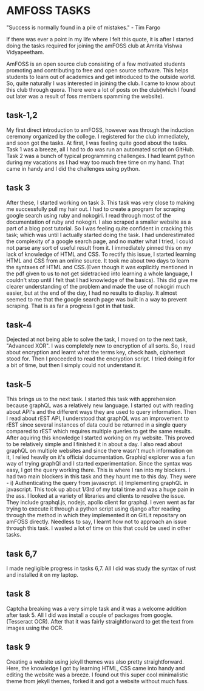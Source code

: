 # AMFOSS TASKS

"Success is normally found in a pile of mistakes." - Tim Fargo

If there was ever a point in my life where I felt this quote, it is after I started doing the tasks required for joining the amFOSS club at Amrita Vishwa Vidyapeetham.

AmFOSS is an open source club consisting of a few motivated students promoting and contributing to free and open source software. This helps students to learn out of academics and get introduced to the outside world. So, quite naturally I was interested in joining the club. I came to know about this club through quora. There were a lot of posts on the club(which I found out later was a result of foss members spamming the website).

## task-1,2
My first direct introduction to amFOSS, however was through the induction ceremony organized by the college. I registered for the club immediately, and soon got the tasks. At first, I was feeling quite good about the tasks. Task 1 was a breeze, all I had to do was run an automated script on GitHub. Task 2 was a bunch of typical programming challenges. I had learnt python during my vacations as I had way too much free time on my hand. That came in handy and I did the challenges using python.

## task 3
After these, I started working on task 3. This task was very close to making me successfully pull my hair out. I had to create a program for scraping google search using ruby and nokogiri. I read through most of the documentation of ruby and nokogiri. I also scraped a smaller website as a part of a blog post tutorial. So I was feeling quite confident in cracking this task; which was until I actually started doing the task. I had underestimated the complexity of a google search page, and no matter what I tried, I could not parse any sort of useful result from it. I immediately pinned this on my lack of knowledge of HTML and CSS. To rectify this issue, I started learning HTML and CSS from an online source. It took me about two days to learn the syntaxes of HTML and CSS.(Even though it was explicitly mentioned in the pdf given to us to not get sidetracked into learning a whole language, I couldn't stop until I felt that I had knowledge of the basics). This did give me clearer understanding of the problem and made the use of nokogiri much easier, but at the end of the day, I had no results to display. It almost seemed to me that the google search page was built in a way to prevent scraping. That is as far a progress I got in that task.

 ## task-4
Dejected at not being able to solve the task, I moved on to the next task, "Advanced XOR". I was completely new to encryption of all sorts. So, I read about encryption and learnt what the terms key, check hash, ciphertext stood for. Then I proceeded to read the encryption script. I tried doing it for a bit of time, but then I simply could not understand it.

## task-5
This brings us to the next task. I started this task with apprehension because graphQL was a relatively new language. I started out with reading about API's and the different ways they are used to query information. Then I read about rEST API, I understood that graphQL was an improvement to rEST since several instances of data could be returned in a single query compared to rEST which requires multiple queries to get the same results. After aquiring this knowledge I started working on my website. This proved to be relatively simple and I finished it in about a day. I also read about graphQL on multiple websites and since there wasn't much information on it, I relied heavily on it's official documentation. Graphiql explorer was a fun way of trying graphQl and I started experimentation. Since the syntax was easy, I got the query working there. This is where I ran into my blockers. I had two main blockers in this task and they haunt me to this day. They were -
i) Authenticating the query from javascript.
ii) Implementing graphQL in javascript.
This took up about 1/3rd of my total time and was a huge pain in the ass.
I looked at a variety of libraries and clients to resolve the issue. They include graphql.js, nodejs, apollo client for graphql. I even went as far trying to execute it through a python script using django after reading through the method in which they implemented it on GitLit repositary on amFOSS directly. Needless to say, I learnt how not to approach an issue through this task. I wasted a lot of time on this that could be used in other tasks. 

## task 6,7
I made negligible progress in tasks 6,7. All I did was study the syntax of rust and installed it on my laptop.

## task 8
Captcha breaking was a very simple task and it was a welcome addition after task 5. All I did was install a couple of packages from google.(Tesseract OCR). After that it was fairly straightforward to get the text from images using the OCR.

## task 9
Creating a website using jekyll themes was also pretty straightforward. Here, the knowledge I got by learning HTML, CSS came into handy and editing the website was a breeze. I found out this super cool minimalistic theme from jekyll themes, forked it and got a website without much fuss.
